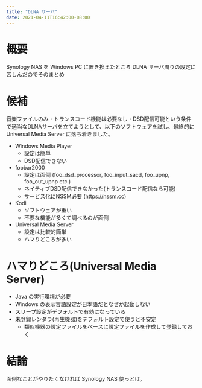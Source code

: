 ```yaml
---
title: "DLNA サーバ"
date: 2021-04-11T16:42:00-08:00
---
```


# 概要

Synology NAS を Windows PC に置き換えたところ DLNA サーバ周りの設定に苦しんだのでそのまとめ

# 候補

音楽ファイルのみ・トランスコード機能は必要なし・DSD配信可能という条件で適当なDLNAサーバを立てようとして、以下のソフトウェアを試し、最終的に
Universal Media Server に落ち着きました。

  * Windows Media Player 
    * 設定は簡単
    * DSD配信できない
  * foobar2000 
    * 設定は面倒 (foo_dsd_processor, foo_input_sacd, foo_upnp, foo_out_upnp etc.)
    * ネイティブDSD配信できなかった(トランスコード配信なら可能)
    * サービス化にNSSM必要 (<https://nssm.cc>)
  * Kodi 
    * ソフトウェアが重い
    * 不要な機能が多くて調べるのが面倒
  * Universal Media Server 
    * 設定は比較的簡単
    * ハマりどころが多い

# ハマりどころ(Universal Media Server)

  * Java の実行環境が必要
  * Windows の表示言語設定が日本語だとなぜか起動しない
  * スリープ設定がデフォルトで有効になっている
  * 未登録レンダラ(再生機器)をデフォルト設定で使うと不安定 
    * 類似機器の設定ファイルをベースに設定ファイルを作成して登録しておく

# 結論

面倒なことがやりたくなければ Synology NAS 使っとけ。



